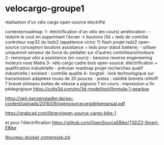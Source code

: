 # velocargo-groupe1
réalisation d'un vélo cargo open-source electrifié


contexte/roadmap:
	1- éléctrification d'un vélo (en cours)
			amélioration : 
				-réduire le cout en supprimant l'écran -> boutons i3d + leds de contrôle
					controleur esp32 du tsdz2 (appétence victor ?)
					flash projet tsdz2 open-source
					conception boutons assistance + leds pour statut batterie;
				- utiliser uniquemnt senseur de force du pédalier sur d'autres contrôleurs/moteurs
	2- remorque vélo a assistance (en cours)
				- besions reverse engeneering moteurs roue Matra
	3- vélo cargo cadre bois open-source: éléctrification + qualification industrielle
				- préciser roadmap projet
				 recherches qualif industrielle / existant : contrôle qualité
	4- longtail : lock technologique sur transmission adaptées roues de 20 pouces
				- pistes : 
					validité brevets rohloff ?
					brevet shimano boites de vitesse a pignons ?
          en cours : impression a fin pédagogique https://cults3d.com/en/3d-model/tool/formula-1-gearbox

https://veit-penzenstadler.de/wp-content/uploads/2018/09/opensourcecargobikemanual.pdf


https://grabcad.com/library/open-source-cargo-bike-1

et pour l'éléctrification
https://github.com/OpenSourceEBike/TSDZ2-Smart-EBike


[Nouveau dossier compressé.zip](https://github.com/labsud/velocargo-groupe1/files/7435110/Nouveau.dossier.compresse.zip)
